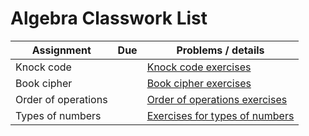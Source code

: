 # Algebra Classwork List

|Assignment | Due | Problems / details |
|-----------|-----|--------------------|
|Knock code |     | [Knock code exercises](https://docs.google.com/document/d/1U06XcsFspu8KAN_23WcwOCW-9xS24IluFGwGOy32qQg/edit?usp=sharing)|
|Book cipher|  | [Book cipher exercises](https://docs.google.com/document/d/1s5dAe8syztFvUHtvviae9B-AGhp1qBnq9PiJ9Q7VV3U/edit?usp=sharing)
|Order of operations| |[Order of operations exercises](order-of-operations.pdf)
|Types of numbers| | [Exercises for types of numbers](https://docs.google.com/document/d/1-ozoC4NtGDBL0-3st4QlNvHv716J5ykc2Q-Hc5dqLtI/edit?usp=sharing)
